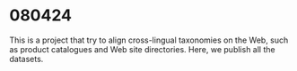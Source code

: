 # 080424
This is a project that try to align cross-lingual taxonomies on the Web, such as product catalogues and Web site directories.
Here, we publish all the datasets.
